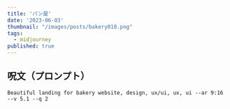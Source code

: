 ```yaml
---
title: 'パン屋'
date: '2023-06-03'
thumbnail: "/images/posts/bakery010.png"
tags:
  - midjourney
published: true
---
```


## 呪文（プロンプト）
```
Beautiful landing for bakery website, design, ux/ui, ux, ui --ar 9:16 --v 5.1 --q 2
```